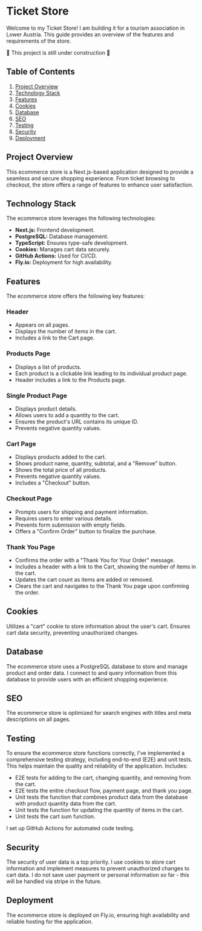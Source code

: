 # Ticket Store

Welcome to my Ticket Store! I am building it for a tourism association in Lower Austria. This guide provides an overview of the features and requirements of the store.

👷 This project is still under construction 👷

## Table of Contents
1. [Project Overview](#project-overview)
2. [Technology Stack](#technology-stack)
3. [Features](#features)
4. [Cookies](#cookies)
5. [Database](#database)
6. [SEO](#seo)
7. [Testing](#testing)
8. [Security](#security)
9. [Deployment](#deployment)

## Project Overview
This ecommerce store is a Next.js-based application designed to provide a seamless and secure shopping experience. From ticket browsing to checkout, the store offers a range of features to enhance user satisfaction.

## Technology Stack
The ecommerce store leverages the following technologies:

- **Next.js:** Frontend development.
- **PostgreSQL:** Database management.
- **TypeScript:** Ensures type-safe development.
- **Cookies:** Manages cart data securely.
- **GitHub Actions:** Used for CI/CD.
- **Fly.io:** Deployment for high availability.

## Features
The ecommerce store offers the following key features:

### Header
- Appears on all pages.
- Displays the number of items in the cart.
- Includes a link to the Cart page.

### Products Page
- Displays a list of products.
- Each product is a clickable link leading to its individual product page.
- Header includes a link to the Products page.

### Single Product Page
- Displays product details.
- Allows users to add a quantity to the cart.
- Ensures the product's URL contains its unique ID.
- Prevents negative quantity values.

### Cart Page
- Displays products added to the cart.
- Shows product name, quantity, subtotal, and a "Remove" button.
- Shows the total price of all products.
- Prevents negative quantity values.
- Includes a "Checkout" button.

### Checkout Page
- Prompts users for shipping and payment information.
- Requires users to enter various details.
- Prevents form submission with empty fields.
- Offers a "Confirm Order" button to finalize the purchase.

### Thank You Page
- Confirms the order with a "Thank You for Your Order" message.
- Includes a header with a link to the Cart, showing the number of items in the cart.
- Updates the cart count as items are added or removed.
- Clears the cart and navigates to the Thank You page upon confirming the order.

## Cookies
Utilizes a "cart" cookie to store information about the user's cart. Ensures cart data security, preventing unauthorized changes.

## Database
The ecommerce store uses a PostgreSQL database to store and manage product and order data. I connect to and query information from this database to provide users with an efficient shopping experience.

## SEO
The ecommerce store is optimized for search engines with titles and meta descriptions on all pages.

## Testing
To ensure the ecommerce store functions correctly, I've implemented a comprehensive testing strategy, including end-to-end (E2E) and unit tests. This helps maintain the quality and reliability of the application. Includes: 

- E2E tests for adding to the cart, changing quantity, and removing from the cart.
- E2E tests the entire checkout flow, payment page, and thank you page.
- Unit tests the function that combines product data from the database with product quantity data from the cart.
- Unit tests the function for updating the quantity of items in the cart.
- Unit tests the cart sum function.

I set up GitHub Actions for automated code testing.

## Security
The security of user data is a top priority. I use cookies to store cart information and implement measures to prevent unauthorized changes to cart data. I do not save user payment or personal information so far - this will be handled via stripe in the future. 

## Deployment
The ecommerce store is deployed on Fly.io, ensuring high availability and reliable hosting for the application.

